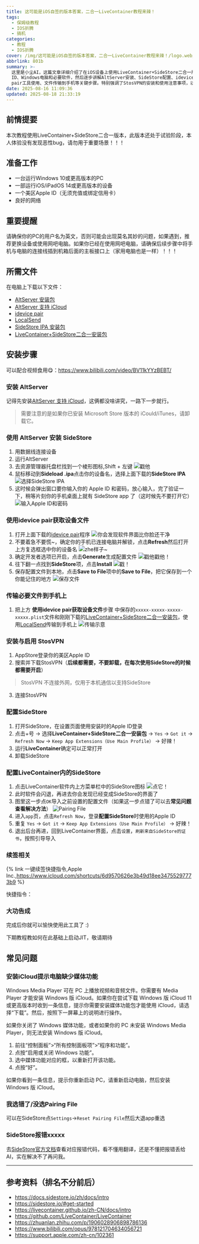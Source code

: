 ```yaml
---
title: 这可能是iOS自签的版本答案，二合一LiveContainer教程来辣！
tags:
  - 保姆级教程
  - IOS折腾
  - 搞机
categories:
  - 教程
  - IOS折腾
cover: /img/这可能是iOS自签的版本答案，二合一LiveContainer教程来辣！/logo.webp
abbrlink: 801b
summary: >-
  这里是小尘AI，这篇文章详细介绍了在iOS设备上使用LiveContainer+SideStore二合一版本进行自签的完整教程。文章从准备工作开始，包括需要的美区Apple
  ID、Windows电脑和必要软件，然后逐步讲解AltServer安装、SideStore配置、idevice
  pair工具使用、文件传输到手机等关键步骤。特别强调了StosVPN的安装和使用注意事项，以及如何解决常见的iCloud媒体功能缺失问题。教程还提供了详细的错误处理方法，并附上参考文档和视频链接，帮助用户顺利完成自签过程。最后作者预告了下一期关于JIT启动的教程内容。
date: 2025-08-16 11:09:36
updated: 2025-08-18 21:33:19
---
```


## 前情提要

本次教程使用LiveContainer+SideStore二合一版本，此版本还处于试验阶段，本人体验没有发现恶性bug，请勿用于重要场景！！！

## 准备工作

- 一台运行Windows 10或更高版本的PC
- 一部运行iOS/iPadOS 14或更高版本的设备
- 一个美区Apple ID（无须充值或绑定信用卡）
- 良好的网络

## 重要提醒

请确保你的PC的用户名为英文，否则可能会出现莫名其妙的问题，如果遇到，推荐更换设备或使用网吧电脑。如果你已经在使用网吧电脑，请确保后续步骤中将手机与电脑的连接线插到机箱后面的主板接口上（家用电脑也是一样）！！！

## 所需文件

在电脑上下载以下文件：

- [AltServer 安装包](https://cdn.altstore.io/file/altstore/altinstaller.zip)
- [AltServer 支持 iCloud](https://updates.cdn-apple.com/2020/windows/001-39935-20200911-1A70AA56-F448-11EA-8CC0-99D41950005E/iCloudSetup.exe)
- [idevice pair](https://github.com/jkcoxson/idevice_pair/releases/download/v0.1.3p1/idevice_pair--windows-x86_64.exe)
- [LocalSend](https://localsend.org/zh-CN/download)
- [SideStore IPA 安装包](https://github.com/sidestore/sidestore/releases/latest/download/sidestore.ipa)
- [LiveContainer+SideStore二合一安装包](https://github.com/LiveContainer/LiveContainer/releases/latest/download/LiveContainer+SideStore.ipa)

## 安装步骤

可以配合视频食用😋：https://www.bilibili.com/video/BV11kYYzBEBT/

### 安装 AltServer

记得先安装[AltServer 支持 iCloud](https://updates.cdn-apple.com/2020/windows/001-39935-20200911-1A70AA56-F448-11EA-8CC0-99D41950005E/iCloudSetup.exe)，这俩都没啥讲究，一路下一步就行。

> 需要注意的是如果你已安装 Microsoft Store 版本的 iCould/iTunes，请卸载它。

### 使用 AltServer 安装 SideStore

1. 用数据线连接设备
2. 运行AltServer
3. 去资源管理器托盘栏找到一个棱形图标,Shift + 左键
![戳他](/img/这可能是iOS自签的版本答案，二合一LiveContainer教程来辣！/sideloadipa.png)
4. 鼠标移动到**Sideload .ipa**点击你的设备名，选择上面下载的**SideStore IPA**
![选择SideStore IPA](/img/这可能是iOS自签的版本答案，二合一LiveContainer教程来辣！/click-sidestore.png)
5. 这时候会弹出窗口要你输入你的 Apple ID 和密码，放心输入，完了验证一下，稍等片刻你的手机桌面上就有 SideStore app 了（这时候先不要打开它）
![输入Apple ID和密码](/img/这可能是iOS自签的版本答案，二合一LiveContainer教程来辣！/shuru-apid.png)



### 使用idevice pair获取设备文件

1. 打开上面下载的[idevice pair](https://github.com/jkcoxson/idevice_pair/releases/latest/download/iDevicePair--windows-x86_64.exe)程序
![你会发现软件界面比你脸还干净](/img/这可能是iOS自签的版本答案，二合一LiveContainer教程来辣！/whilt-idevicepair.png)
2. 不要着急不要慌\~，确定你的手机已连接电脑并解锁，点击**Refresh**然后打开上方复选框选中你的设备名
![zhe样子~](/img/这可能是iOS自签的版本答案，二合一LiveContainer教程来辣！/refresh.png)
3. 确定开发者选项已开启，点击**Generate**生成配置文件
![戳他戳他！](/img/这可能是iOS自签的版本答案，二合一LiveContainer教程来辣！/setok.png)
4. 往下翻一点找到**SideStore**项，点击**Install**
![戳！](/img/这可能是iOS自签的版本答案，二合一LiveContainer教程来辣！/sidestore-send-install.png)
5. 保存配置文件到本地，点击**Save to File**项中的**Save to File**，把它保存到一个你能记住的地方
![保存文件](/img/这可能是iOS自签的版本答案，二合一LiveContainer教程来辣！/save-to-file.png)

### 传输必要文件到手机上

1. 把上方 **使用idevice pair获取设备文件**步骤 中保存的``xxxxx-xxxxx-xxxxx-xxxxx.plist``文件和刚刚下载的[LiveContainer+SideStore二合一安装包](https://github.com/LiveContainer/LiveContainer/releases/latest/download/LiveContainer+SideStore.ipa)，使用[LocalSend](https://localsend.org/zh-CN/download)传输到手机上
![传输示意](/img/这可能是iOS自签的版本答案，二合一LiveContainer教程来辣！/localsend-send-file.png)

### 安装与启用 StosVPN

1. AppStore登录你的美区Apple ID
2. 搜索并下载StosVPN（**后续都需要，不要卸载，在每次使用SideStore的时候都需要开启**）
> StosVPN 不连接外网，仅用于本机通信以支持SideStore
3. 连接StosVPN

### 配置SideStore

1. 打开SideStore，在设置页面使用安装时的Apple ID登录
2. 点击+号 -> 选择**LiveContainer+SideStore二合一安装包** -> ``Yes`` -> ``Got it`` -> ``Refresh Now`` -> ``Keep App Extensions（Use Main Profile）`` -> 好辣！
3. 运行**LiveContainer**确定可以正常打开
4. 卸载SideStore

### 配置LiveContainer内的SideStore

1. 点击LiveContainer软件内上方菜单栏中的SideStore图标
![点它！](/img/这可能是iOS自签的版本答案，二合一LiveContainer教程来辣！/in-LiveContainer-go-SideStore.png)
2. 此时软件会闪退，再进去你会发现已经变成SideStore的界面了
3. 图里这一步点``OK``导入之前设置的配置文件（如果这一步点错了可以去**常见问题查看解决方法**）
![Pairing File](/img/这可能是iOS自签的版本答案，二合一LiveContainer教程来辣！/add-pairingile.png)
4. 进入``app``页，点击``Refresh Now``，登录**配置SideStore**时使用的Apple ID
5. 重复 ``Yes`` -> ``Got it`` -> ``Keep App Extensions（Use Main Profile）`` -> 好辣！
6. 退出后台再进，回到LiveContainer界面，点击``设置``，``刷新来自SideStore的证书``，按照引导导入

### 续签相关

{% link 一键续签快捷指令,Apple Inc.,https://www.icloud.com/shortcuts/6d9570626e3b49d18ee34755297773b9 %}

快捷指令：

### 大功告成

完成后你就可以愉快使用此工具了 :)

下期教程教如何在此基础上启动JIT，敬请期待

## 常见问题

### 安装iCloud提示电脑缺少媒体功能

Windows Media Player 可在 PC 上播放视频和音频文件。你需要有 Media Player 才能安装 Windows 版 iCloud。如果你在尝试下载 Windows 版 iCloud 11 或更高版本时收到一条信息，提示你需要安装媒体功能包才能使用 iCloud，请选择“下载”。然后，按照下一屏幕上的说明进行操作。

如果你关闭了 Windows 媒体功能，或者如果你的 PC 未安装 Windows Media Player，则无法安装 Windows 版 iCloud。

1. 前往“控制面板”>“所有控制面板项”>“程序和功能”。
2. 点按“启用或关闭 Windows 功能”。
3. 选中媒体功能对应的框，以重新打开该功能。
4. 点按“好”。

如果你看到一条信息，提示你重新启动 PC，请重新启动电脑，然后安装 Windows 版 iCloud。

### 我选错了/没选Pairing File

可以在SideStore点``Settings``->``Reset Pairing File``然后大退app重选

### SideStore报错xxxxx

去[SideStore官方文档](https://docs.sidestore.io/docs/troubleshooting/error-codes)查看对应报错代码，看不懂用翻译，还是不懂把报错丢给AI，实在解决不了再问我。






















---
## 参考资料（排名不分前后）
- https://docs.sidestore.io/zh/docs/intro
- https://sidestore.io/#get-started
- https://livecontainer.github.io/zh-CN/docs/intro
- https://github.com/LiveContainer/LiveContainer
- https://zhuanlan.zhihu.com/p/1906028906898786136
- https://www.bilibili.com/opus/978121704634056721
- https://support.apple.com/zh-cn/102361